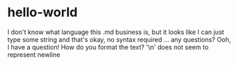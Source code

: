 # hello-world

I don't know what language this .md business is, but it looks like I can just type some string and that's okay, no 
syntax required 
...
any questions? Ooh, I have a question! How do you format the text? '\n' does not seem to represent newline
